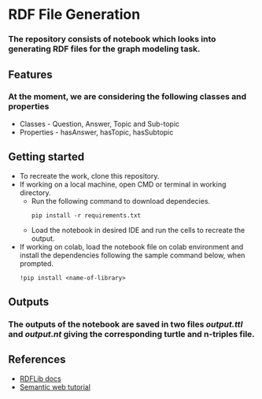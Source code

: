 # RDF File Generation
### The repository consists of notebook which looks into generating RDF files for the graph modeling task.

## Features
### At the moment, we are considering the following classes and properties
- Classes - Question, Answer, Topic and Sub-topic
- Properties - hasAnswer, hasTopic, hasSubtopic

## Getting started
- To recreate the work, clone this repository.
- If working on a local machine, open CMD or terminal in working directory.
    - Run the following command to download dependecies.
        ```
        pip install -r requirements.txt
        ```
    - Load the notebook in desired IDE and run the cells to recreate the output.
- If working on colab, load the notebook file on colab environment and install the dependencies following the sample command below, when prompted.
    ```
    !pip install <name-of-library>
    ```


## Outputs
### The outputs of the notebook are saved in two files <i>output.ttl</i> and <i>output.nt</i> giving the corresponding turtle and n-triples file.

## References
- [RDFLib docs](https://rdflib.readthedocs.io/en/stable/)
- [Semantic web tutorial](https://www.youtube.com/watch?v=e5RPhWIBcY4&list=PLea0WJq13cnDDe8V7eVLReIaOnFztOEAq)
